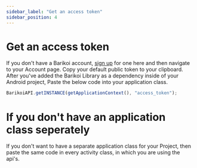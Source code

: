 ```yaml
---
sidebar_label: "Get an access token"
sidebar_position: 4
---
```


<head>
  <title>Barikoi Documentation</title>
</head>

# Get an access token

If you don't have a Barikoi account, [sign up](https://developer.barikoi.com/register) for one here and then navigate to your Account page. Copy your default public token to your clipboard. After you've added the Barikoi Library as a dependency inside of your Android project, Paste the below code into your application class.

```js
BarikoiAPI.getINSTANCE(getApplicationContext(), "access_token");
```

# If you don't have an application class seperately

If you don't want to have a separate application class for your Project, then paste the same code in every activity class, in which you are using the api's.
